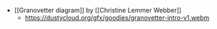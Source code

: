 - [[Granovetter diagram]] by [[Christine Lemmer Webber]]
    - https://dustycloud.org/gfx/goodies/granovetter-intro-v1.webm
